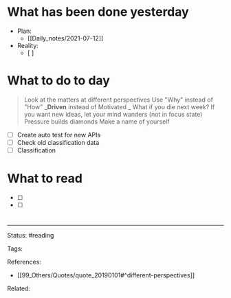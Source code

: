 # What has been done yesterday
- Plan:
	- [[Daily_notes/2021-07-12]]
- Reality:
	- [ ] 


# What to do to day
>Look at the matters at different perspectives
>Use "Why" instead of "How"
>_**Driven** instead of Motivated _
>What if you die next week?
>If you want new ideas, let your mind wanders (not in focus state)
>Pressure builds diamonds
>Make a name of yourself


- [ ] Create auto test for new APIs
- [ ] Check old classification data
- [ ] Classification

# What to read

- [ ] 
- [ ] 


#

---
Status: #reading

Tags: 

References:
- [[99_Others/Quotes/quote_20190101#^different-perspectives]]

Related: 
